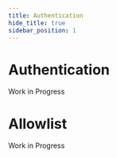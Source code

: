 ```yaml
---
title: Authentication
hide_title: true
sidebar_position: 1
---
```

# Authentication

Work in Progress

# Allowlist

Work in Progress
